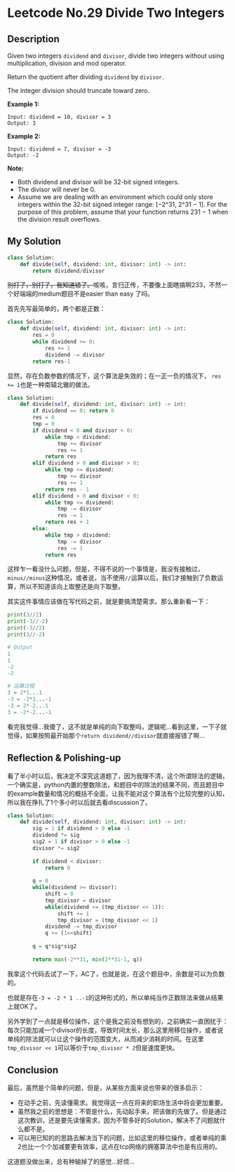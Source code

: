 # Leetcode No.29 Divide Two Integers

## Description

Given two integers `dividend` and `divisor`, divide two integers without using multiplication, division and mod operator.

Return the quotient after dividing `dividend` by `divisor`.

The integer division should truncate toward zero.

**Example 1:**

```
Input: dividend = 10, divisor = 3
Output: 3
```

**Example 2:**

```
Input: dividend = 7, divisor = -3
Output: -2
```

**Note:**

- Both dividend and divisor will be 32-bit signed integers.
- The divisor will never be 0.
- Assume we are dealing with an environment which could only store integers within the 32-bit signed integer range: [−2^31,  2^31 − 1]. For the purpose of this problem, assume that your function returns 231 − 1 when the division result overflows.



## My Solution

```python
class Solution:
    def divide(self, dividend: int, divisor: int) -> int:
        return dividend/divisor
```

~~别打了，别打了，我知道错了。~~咳咳，言归正传，不要像上面瞎搞啊233，不然一个好端端的medium题目不是easier than easy 了吗。

首先先写最简单的，两个都是正数：

```python
class Solution:
    def divide(self, dividend: int, divisor: int) -> int:
        res = 0
        while dividend >= 0:
            res += 1
            dividend -= divisor
        return res-1
```

显然，存在负数参数的情况下，这个算法是失效的；在一正一负的情况下， `res += 1`也是一种南辕北辙的做法。

```python
class Solution:
    def divide(self, dividend: int, divisor: int) -> int:
        if dividend == 0: return 0
        res = 0
        tmp = 0
        if dividend < 0 and divisor < 0:
            while tmp > dividend:
                tmp += divisor
                res += 1
            return res
        elif dividend > 0 and divisor > 0:
            while tmp <= dividend:
                tmp += divisor
                res += 1
            return res - 1
        elif dividend > 0 and divisor < 0:
            while tmp <= dividend:
                tmp -= divisor
                res -= 1
            return res + 1
        else:
            while tmp > dividend:
                tmp -= divisor
                res -= 1
            return res
```

这样乍一看没什么问题，但是，不得不说的一个事情是，我没有接触过，`minus//minus`这种情况，或者说，当不使用`//`运算以后，我们才接触到了负数运算，所以不知道该向上取整还是向下取整。

其实这件事情应该做在写代码之前，就是要搞清楚需求。那么重新看一下：

```python
print(3//2)
print(-3//-2)
print(-3//2)
print(3//-2)

# Output
1
1
-2
-2

# 运算过程
3 = 2*1...1
-3 = -2*1...-1
-3 = 2*-2...1
3 = -2*-2...-1
```

看完我觉得...我傻了，这不就是单纯的向下取整吗，逻辑呢...看到这里，一下子就觉得，如果按照最开始那个`return dividend//divisor`就直接报错了啊...

## Reflection & Polishing-up

看了半小时以后，我决定不深究这道题了，因为我理不清，这个所谓除法的逻辑，一个确实是，python内置的整数除法，和题目中的除法的结果不同，而且题目中的example数量和情况的概括不全面，让我不能对这个算法有个比较完整的认知，所以我在挣扎了1个多小时以后就去看discussion了。

```python
class Solution:
    def divide(self, dividend: int, divisor: int) -> int:
        sig = 1 if dividend > 0 else -1
        dividend *= sig
        sig2 = 1 if divisor > 0 else -1
        divisor *= sig2
        
        if dividend < divisor:
            return 0
        
        q = 0
        while(dividend >= divisor):
            shift = 0
            tmp_divisor = divisor
            while(dividend >= (tmp_divisor << 1)):
                shift += 1
                tmp_divisor = (tmp_divisor << 1)
            dividend -= tmp_divisor
            q += (1<<shift)
        
        q = q*sig*sig2
        
        return max(-2**31, min(2**31-1, q))
```

我拿这个代码去试了一下，AC了，也就是说，在这个题目中，余数是可以为负数的。

也就是存在`-3 = -2 * 1 ..-1`的这种形式的，所以单纯当作正数除法来做从结果上就OK了。

另外学到了一点就是移位操作，这个是我之前没有想到的，之前确实一直困扰于：每次只能加减一个divisor的长度，导致时间太长，那么这里用移位操作，或者说单纯的除法就可以让这个操作的范围变大，从而减少消耗的时间。在这里`tmp_divisor << 1`可以等价于`tmp_divisor * 2`但是速度更快。

## Conclusion

最后，虽然是个简单的问题，但是，从某些方面来说也带来的很多启示：

- 在动手之前，先读懂需求。我觉得这一点在将来的职场生活中将会更加重要。
- 虽然我之前的思想是：不管是什么，先动起手来，把该做的先做了。但是通过这次教训，还是要先读懂需求，因为不管多好的Solution，解决不了问题就什么都不是。
- 可以用已知的的思路去解决当下的问题，比如这里的移位操作，或者单纯的乘2也比一个个加减要更有效率，这点在tcp网络的拥塞算法中也是有应用的。

这道题没做出来，总有种输掉了的感觉...好烦...